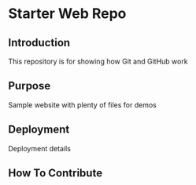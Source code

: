 # Starter Web Repo

## Introduction

This repository is for showing how Git and GitHub work

## Purpose

Sample website with plenty of files for demos

## Deployment

Deployment details

## How To Contribute